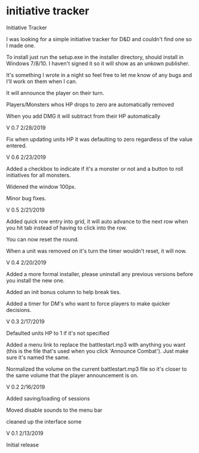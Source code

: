# initiative tracker
Initiative Tracker

I was looking for a simple initiative tracker for D&D and couldn't find one so I made one.

To install just run the setup.exe in the installer directory, should install in Windows 7/8/10.  I haven't signed it so it will show as an unkown publisher.  

It's something I wrote in a night so feel free to let me know of any bugs and I'll work on them when I can.

It will announce the player on their turn.

Players/Monsters whos HP drops to zero are automatically removed

When you add DMG it will subtract from their HP automatically

V 0.7 2/28/2019

Fix when updating units HP it was defaulting to zero regardless of the value entered.

V 0.6 2/23/2019

Added a checkbox to indicate if it's a monster or not and a button to roll initiatives for all monsters. 

Widened the window 100px.

Minor bug fixes.

V 0.5 2/21/2019

Added quick row entry into grid, it will auto advance to the next row when you hit tab instead of having to click into the row.

You can now reset the round.

When a unit was removed on it's turn the timer wouldn't reset, it will now.

V 0.4 2/20/2019

Added a more formal installer, please uninstall any previous versions before you install the new one.

Added an init bonus column to help break ties.

Added a timer for DM's who want to force players to make quicker decisions.

V 0.3 2/17/2019

Defaulted units HP to 1 if it's not specified

Added a menu link to replace the battlestart.mp3 with anything you want (this is the file that's used when you click 'Announce Combat').  Just make sure it's named the same.

Normalized the volume on the current battlestart.mp3 file so it's closer to the same volume that the player announcement is on.

V 0.2 2/16/2019

Added saving/loading of sessions 

Moved disable sounds to the menu bar

cleaned up the interface some

V 0.1 2/13/2019

Initial release
